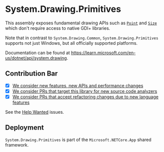 # System.Drawing.Primitives
This assembly exposes fundamental drawing APIs such as [`Point`](https://learn.microsoft.com/en-us/dotnet/api/system.drawing.point) and [`Size`](https://learn.microsoft.com/en-us/dotnet/api/system.drawing.size) which don't require access to native GDI+ libraries.

Note that in contrast to `System.Drawing.Common`, `System.Drawing.Primitives` supports not just Windows, but all officially supported platforms.

Documentation can be found at https://learn.microsoft.com/en-us/dotnet/api/system.drawing.

## Contribution Bar
- [x] [We consider new features, new APIs and performance changes](../README.md#primary-bar)
- [x] [We consider PRs that target this library for new source code analyzers](../README.md#secondary-bars)
- [x] [We consider PRs that accept refactoring changes due to new language features](../README.md#secondary-bars)

See the [Help Wanted](https://github.com/dotnet/runtime/issues?q=is%3Aissue+is%3Aopen+label%3Aarea-System.Drawing+label%3A%22help+wanted%22) issues.

## Deployment
`System.Drawing.Primitives` is part of the `Microsoft.NETCore.App` shared framework.

